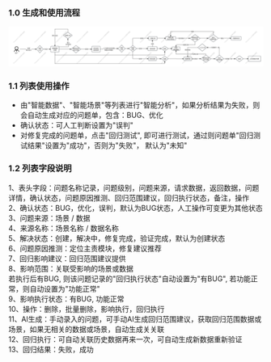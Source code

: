 ### 1.0 生成和使用流程
<img src="../image/智能数据流转图.png">

### 1.1 列表使用操作
- 由"智能数据"、"智能场景"等列表进行"智能分析"，如果分析结果为失败，则会自动生成对应的问题单，包含：BUG、优化
- 确认状态：可人工判断设置为"误判"
- 对修复完成的问题单，点击"回归测试", 即可进行测试，通过则问题单"回归测试结果"设置为"成功"，否则为"失败"， 默认为"未知"

### 1.2 列表字段说明
1、表头字段：问题名称记录，问题级别，问题来源，请求数据，返回数据，问题详情，确认状态，问题原因推测、回归范围建议，回归执行状态，备注，操作  
2、确认状态：BUG，优化，误判，默认为BUG状态，人工操作可变更为其他状态  
3、问题来源：场景 / 数据  
4、来源名称：场景名称 / 数据名称  
5、解决状态：创建，解决中，修复完成，验证完成，默认为创建状态  
6、问题原因推测：定位主责模块，修复建议推荐  
7、回归影响建议：回归范围建议提供  
8、影响范围：关联受影响的场景或数据  
若执行后有BUG, 则该问题记录的"回归执行状态"自动设置为"有BUG", 若功能正常，则自动设置为"功能正常"  
9、影响执行状态：有BUG, 功能正常  
10、操作：删除，批量删除，影响执行，回归执行  
11、AI生成：手动录入的问题，可手动AI生成回归范围建议，获取回归范围数据或场景，如果无相关的数据或场景，自动生成关关联  
12、回归执行：可自动关联历史数据再来一次，可自动生成新数据重新验证  
13、回归结果：失败，成功  